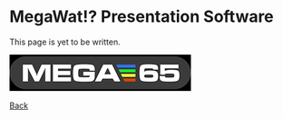 # MegaWat!? Presentation Software

This page is yet to be written.

![image](mega65_320x64.png)

[Back](/index.h65)